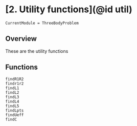 # [2. Utility functions](@id util)
```@meta
CurrentModule = ThreeBodyProblem
```
## Overview
These are the utility functions

## Functions

```@docs
findR1R2
findr1r2
findL1
findL2
findL3
findL4
findL5
findLpts
findUeff
findC
```
